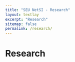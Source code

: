 ```yaml
---
title: "SEU NetSI - Research"
layout: textlay
excerpt: "Research"
sitemap: false
permalink: /research/
---
```


# Research
